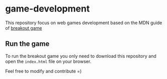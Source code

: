 # game-development

This repository focus on web games development based on the MDN guide of [breakout game](https://developer.mozilla.org/en-US/docs/Games/Tutorials/2D_Breakout_game_pure_JavaScript)

## Run the game

To run the breakout game you only need to download this repository and open the `index.html` file on your browser.

Feel free to modify and contribute =)
